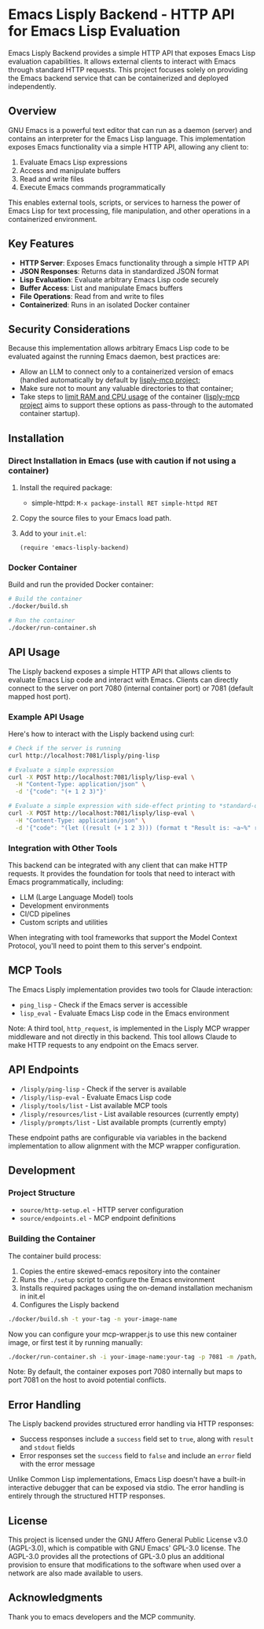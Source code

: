 # Emacs Lisply Backend - HTTP API for Emacs Lisp Evaluation

Emacs Lisply Backend provides a simple HTTP API that exposes Emacs Lisp evaluation capabilities. It allows external clients to interact with Emacs through standard HTTP requests. This project focuses solely on providing the Emacs backend service that can be containerized and deployed independently.


## Overview

GNU Emacs is a powerful text editor that can run as a daemon (server) and contains an interpreter for the Emacs Lisp language. This implementation exposes Emacs functionality via a simple HTTP API, allowing any client to:

1. Evaluate Emacs Lisp expressions
2. Access and manipulate buffers
3. Read and write files
4. Execute Emacs commands programmatically

This enables external tools, scripts, or services to harness the power of Emacs Lisp for text processing, file manipulation, and other operations in a containerized environment.

## Key Features

- **HTTP Server**: Exposes Emacs functionality through a simple HTTP API
- **JSON Responses**: Returns data in standardized JSON format
- **Lisp Evaluation**: Evaluate arbitrary Emacs Lisp code securely
- **Buffer Access**: List and manipulate Emacs buffers
- **File Operations**: Read from and write to files
- **Containerized**: Runs in an isolated Docker container

## Security Considerations

Because this implementation allows arbitrary Emacs Lisp code to be
evaluated against the running Emacs daemon, best practices are:

- Allow an LLM to connect only to a containerized version of emacs
  (handled automatically by default by [lisply-mcp
  project](https://github.com/gornskew/lisply-mcp);
- Make sure not to mount any valuable directories to that container;
- Take steps to [limit RAM and CPU
  usage](https://docs.docker.com/engine/containers/resource_constraints/)
  of the container ([lisply-mcp
  project](https://github.com/gornskew/lisply-mcp) aims to support
  these options as pass-through to the automated container startup).


## Installation

### Direct Installation in Emacs (use with caution if not using a container)

1. Install the required package:
   - simple-httpd: `M-x package-install RET simple-httpd RET`

2. Copy the source files to your Emacs load path.

3. Add to your `init.el`:
   ```elisp
   (require 'emacs-lisply-backend)
   ```

### Docker Container

Build and run the provided Docker container:

```bash
# Build the container
./docker/build.sh

# Run the container
./docker/run-container.sh
```

## API Usage

The Lisply backend exposes a simple HTTP API that allows clients to evaluate Emacs Lisp code and interact with Emacs. Clients can directly connect to the server on port 7080 (internal container port) or 7081 (default mapped host port).

### Example API Usage

Here's how to interact with the Lisply backend using curl:

```bash
# Check if the server is running
curl http://localhost:7081/lisply/ping-lisp

# Evaluate a simple expression
curl -X POST http://localhost:7081/lisply/lisp-eval \
  -H "Content-Type: application/json" \
  -d '{"code": "(+ 1 2 3)"}'

# Evaluate a simple expression with side-effect printing to *standard-output*
curl -X POST http://localhost:7081/lisply/lisp-eval \
  -H "Content-Type: application/json" \
  -d '{"code": "(let ((result (+ 1 2 3))) (format t "Result is: ~a~%" result) result)"}'

```

### Integration with Other Tools

This backend can be integrated with any client that can make HTTP requests. It provides the foundation for tools that need to interact with Emacs programmatically, including:

- LLM (Large Language Model) tools
- Development environments
- CI/CD pipelines
- Custom scripts and utilities

When integrating with tool frameworks that support the Model Context Protocol, you'll need to point them to this server's endpoint.

## MCP Tools

The Emacs Lisply implementation provides two tools for Claude interaction:

- `ping_lisp` - Check if the Emacs server is accessible
- `lisp_eval` - Evaluate Emacs Lisp code in the Emacs environment

Note: A third tool, `http_request`, is implemented in the Lisply MCP wrapper middleware and not directly in this backend. This tool allows Claude to make HTTP requests to any endpoint on the Emacs server.

## API Endpoints

- `/lisply/ping-lisp` - Check if the server is available
- `/lisply/lisp-eval` - Evaluate Emacs Lisp code
- `/lisply/tools/list` - List available MCP tools
- `/lisply/resources/list` - List available resources (currently empty)
- `/lisply/prompts/list` - List available prompts (currently empty)

These endpoint paths are configurable via variables in the backend implementation to allow alignment with the MCP wrapper configuration.

## Development

### Project Structure

- `source/http-setup.el` - HTTP server configuration
- `source/endpoints.el` - MCP endpoint definitions

### Building the Container

The container build process:
1. Copies the entire skewed-emacs repository into the container
2. Runs the `./setup` script to configure the Emacs environment
3. Installs required packages using the on-demand installation mechanism in init.el
4. Configures the Lisply backend

```bash
./docker/build.sh -t your-tag -n your-image-name
```

Now you can configure your mcp-wrapper.js to use this new container
image, or first test it by running manually:

```bash
./docker/run-container.sh -i your-image-name:your-tag -p 7081 -m /path/to/your/projects
```

Note: By default, the container exposes port 7080 internally but maps
to port 7081 on the host to avoid potential conflicts.

## Error Handling

The Lisply backend provides structured error handling via HTTP responses:

- Success responses include a `success` field set to `true`, along with `result` and `stdout` fields
- Error responses set the `success` field to `false` and include an `error` field with the error message

Unlike Common Lisp implementations, Emacs Lisp doesn't have a built-in interactive debugger that can be exposed via stdio. The error handling is entirely through the structured HTTP responses.

## License

This project is licensed under the GNU Affero General Public License
v3.0 (AGPL-3.0), which is compatible with GNU Emacs' GPL-3.0
license. The AGPL-3.0 provides all the protections of GPL-3.0 plus an
additional provision to ensure that modifications to the software when
used over a network are also made available to users.

## Acknowledgments

Thank you to emacs developers and the MCP community.
